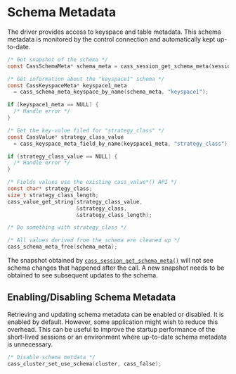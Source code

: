 # Schema Metadata

The driver provides access to keyspace and table metadata. This schema metadata
is monitored by the control connection and automatically kept up-to-date.

```c
/* Get snapshot of the schema */
const CassSchemaMeta* schema_meta = cass_session_get_schema_meta(session);

/* Get information about the "keyspace1" schema */
const CassKeyspaceMeta* keyspace1_meta
  = cass_schema_meta_keyspace_by_name(schema_meta, "keyspace1");

if (keyspace1_meta == NULL) {
  /* Handle error */
}

/* Get the key-value filed for "strategy_class" */
const CassValue* strategy_class_value
  = cass_keyspace_meta_field_by_name(keyspace1_meta, "strategy_class");

if (strategy_class_value == NULL) {
  /* Handle error */
}

/* Fields values use the existing cass_value*() API */
const char* strategy_class;
size_t strategy_class_length;
cass_value_get_string(strategy_class_value,
                      &strategy_class,
                      &strategy_class_length);

/* Do something with strategy_class */

/* All values derived from the schema are cleaned up */
cass_schema_meta_free(schema_meta);
```

The snapshot obtained by [`cass_session_get_schema_meta()`] will not see schema changes
that happened after the call. A new snapshot needs to be obtained to see
subsequent updates to the schema.

## Enabling/Disabling Schema Metadata

Retrieving and updating schema metadata can be enabled or disabled. It is
enabled by default. However, some application might wish to reduce this
overhead. This can be useful to improve the startup performance of the
short-lived sessions or an environment where up-to-date schema metadata is
unnecessary.

```c
/* Disable schema metdata */
cass_cluster_set_use_schema(cluster, cass_false);
```
[`cass_session_get_schema_meta()`]: http://datastax.github.io/cpp-driver/api/struct.CassSession/#cass-session-get-schema-meta
